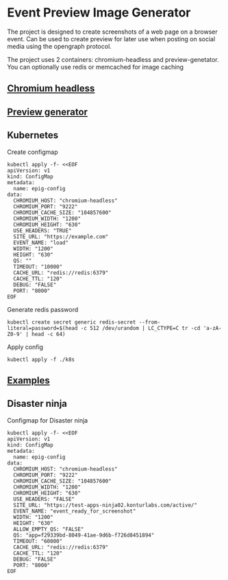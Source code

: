 # Event Preview Image Generator

The project is designed to create screenshots of a web page on a browser event. Can be used to create
preview for later use when posting on social media using the opengraph protocol.

The project uses 2 containers: chromium-headless and preview-genetator. You can optionally use redis or
memcached for image caching

## [Chromium headless](chromium-headless/README.md)

## [Preview generator](preview-generator/README.md)

## Kubernetes

Create configmap

```shell
kubectl apply -f- <<EOF
apiVersion: v1
kind: ConfigMap
metadata:
  name: epig-config
data:
  CHROMIUM_HOST: "chromium-headless"
  CHROMIUM_PORT: "9222"
  CHROMIUM_CACHE_SIZE: "104857600"
  CHROMIUM_WIDTH: "1200"
  CHROMIUM_HEIGHT: "630"
  USE_HEADERS: "TRUE"
  SITE_URL: "https://example.com"
  EVENT_NAME: "load"
  WIDTH: "1200"
  HEIGHT: "630"
  QS: ""
  TIMEOUT: "10000"
  CACHE_URL: "redis://redis:6379"
  CACHE_TTL: "120"
  DEBUG: "FALSE"
  PORT: "8000"
EOF
```

Generate redis password

```shell
kubectl create secret generic redis-secret --from-literal=password=$(head -c 512 /dev/urandom | LC_CTYPE=C tr -cd 'a-zA-Z0-9' | head -c 64)
```

Apply config

```shell
kubectl apply -f ./k8s
```

## [Examples](examples/README.md)

## Disaster ninja

Configmap for Disaster ninja

```shell
kubectl apply -f- <<EOF
apiVersion: v1
kind: ConfigMap
metadata:
  name: epig-config
data:
  CHROMIUM_HOST: "chromium-headless"
  CHROMIUM_PORT: "9222"
  CHROMIUM_CACHE_SIZE: "104857600"
  CHROMIUM_WIDTH: "1200"
  CHROMIUM_HEIGHT: "630"
  USE_HEADERS: "FALSE"
  SITE_URL: "https://test-apps-ninja02.konturlabs.com/active/"
  EVENT_NAME: "event_ready_for_screenshot"
  WIDTH: "1200"
  HEIGHT: "630"
  ALLOW_EMPTY_QS: "FALSE"
  QS: "app=f29339bd-8049-41ae-9d6b-f726d8451894"
  TIMEOUT: "60000"
  CACHE_URL: "redis://redis:6379"
  CACHE_TTL: "120"
  DEBUG: "FALSE"
  PORT: "8000"
EOF
```